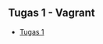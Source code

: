 
## Tugas 1 - Vagrant
* [Tugas 1](https://docs.google.com/presentation/d/1OPYh9FjbSyjAH1C1Y6Bqw1bJ7eAw_ZK7o4UexksEpqY/edit?usp=sharing)
